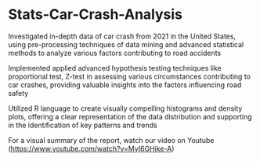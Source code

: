 # Stats-Car-Crash-Analysis

Investigated in-depth data of car crash from 2021 in the United States, using pre-processing techniques of data mining and advanced statistical methods to analyze various factors contributing to road accidents

Implemented applied advanced hypothesis testing techniques like proportional test, Z-test in assessing various circumstances contributing to car crashes, providing valuable insights into the factors influencing road safety

Utilized R language to create visually compelling histograms and density plots, offering a clear representation of the data distribution and supporting in the identification of key patterns and trends

For a visual summary of the report, watch our video on Youtube (https://www.youtube.com/watch?v=MyI6GHjke-A)
